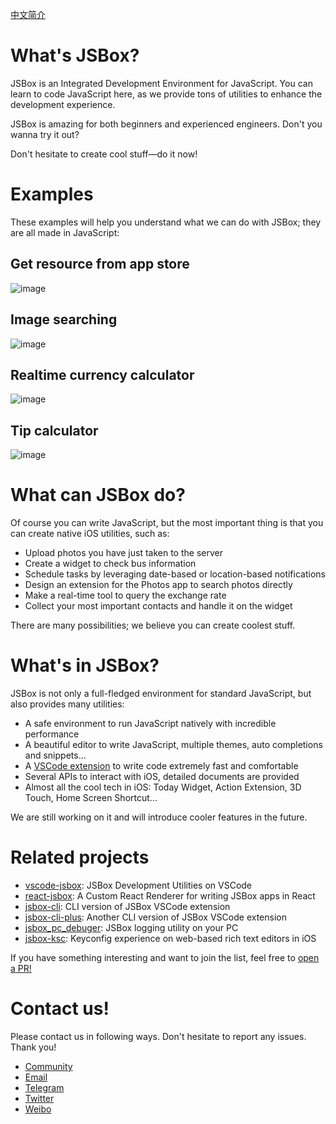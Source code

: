[中文简介](https://github.com/cyanzhong/xTeko/blob/master/README_CN.md)

# What's JSBox?

JSBox is an Integrated Development Environment for JavaScript. You can learn to code JavaScript here, as we provide tons of utilities to enhance the development experience.

JSBox is amazing for both beginners and experienced engineers. Don't you wanna try it out?

Don't hesitate to create cool stuff—do it now!

# Examples

These examples will help you understand what we can do with JSBox; they are all made in JavaScript:

## Get resource from app store

![image](https://github.com/cyanzhong/xTeko/blob/master/assets/app-store.gif?raw=true)

## Image searching

![image](https://github.com/cyanzhong/xTeko/blob/master/assets/image-search.gif?raw=true)

## Realtime currency calculator

![image](https://github.com/cyanzhong/xTeko/blob/master/assets/currency.gif?raw=true)

## Tip calculator

![image](https://github.com/cyanzhong/xTeko/blob/master/assets/tip-calc.gif?raw=true)

# What can JSBox do?

Of course you can write JavaScript, but the most important thing is that you can create native iOS utilities, such as:

- Upload photos you have just taken to the server
- Create a widget to check bus information
- Schedule tasks by leveraging date-based or location-based notifications
- Design an extension for the Photos app to search photos directly
- Make a real-time tool to query the exchange rate
- Collect your most important contacts and handle it on the widget

There are many possibilities; we believe you can create coolest stuff.

# What's in JSBox?

JSBox is not only a full-fledged environment for standard JavaScript, but also provides many utilities:

- A safe environment to run JavaScript natively with incredible performance
- A beautiful editor to write JavaScript, multiple themes, auto completions and snippets...
- A [VSCode extension](https://marketplace.visualstudio.com/items?itemName=Ying.jsbox) to write code extremely fast and comfortable
- Several APIs to interact with iOS, detailed documents are provided
- Almost all the cool tech in iOS: Today Widget, Action Extension, 3D Touch, Home Screen Shortcut...

We are still working on it and will introduce cooler features in the future.

# Related projects

- [vscode-jsbox](https://github.com/cyanzhong/vscode-jsbox): JSBox Development Utilities on VSCode
- [react-jsbox](https://github.com/Nicify/react-jsbox): A Custom React Renderer for writing JSBox apps in React
- [jsbox-cli](https://github.com/Dreamacro/jsbox-cli): CLI version of JSBox VSCode extension
- [jsbox-cli-plus](https://github.com/Fndroid/jsbox-cli-plus): Another CLI version of JSBox VSCode extension
- [jsbox_pc_debuger](https://github.com/Fndroid/jsbox_pc_debuger): JSBox logging utility on your PC
- [jsbox-ksc](https://github.com/mooz/jsbox-ksc): Keyconfig experience on web-based rich text editors in iOS

If you have something interesting and want to join the list, feel free to [open a PR!](https://github.com/cyanzhong/xTeko/pull/new/master)

# Contact us!

Please contact us in following ways. Don't hesitate to report any issues. Thank you!

- [Community](https://jsboxbbs.com)
- [Email](mailto:log.e@qq.com)
- [Telegram](https://t.me/PinTG)
- [Twitter](https://twitter.com/cyanapps)
- [Weibo](https://weibo.com/0x00eeee)
